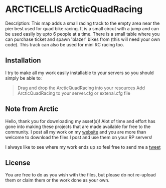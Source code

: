 # ARCTICELLIS ArcticQuadRacing 

Description: 
This map adds a small racing track to the empty area near the pier best used for quad bike
racing. It is a small circut with a jump and can be used easily by upto 6 people at a
time. There is a small table where you can purchase ticket and spawn 'blazer' bikes from
(this will need your own code). This track can also be used for mini RC racing too.

## Installation

I try to make all my work easily installable to your servers so you should simply be able to:

> Drag and drop the ArcticQuadRacing into your resources
> Add ArcticQuadRacing to your server.cfg or extenal.cfg file


## Note from Arctic

Hello, thank you for downloading my asset(s)! Alot of time and effort has gone into making these projects that are made available for free to the community. I post all my work on my [website](https://arcticellis.uk) and you are more than welcome to download the files I post and use them on your RP servers! 

I always like to see where my work ends up so feel free to send me a [tweet](https://twitter.com/ArcticEllis)

## License

You are free to do as you wish with the files, but please do not re-upload them or claim them or the work done as your own.

